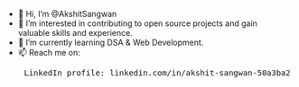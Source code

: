 - 👋 Hi, I’m @AkshitSangwan
- 👀 I’m interested in contributing to open source projects and gain valuable skills and experience.
- 🌱 I’m currently learning DSA & Web Development.
- 📫 Reach me on:<br>
<pre>    LinkedIn profile: linkedin.com/in/akshit-sangwan-50a3ba204</pre>
<!---
Akshit-Sangwan/Akshit-Sangwan is a ✨ special ✨ repository because its `README.md` (this file) appears on your GitHub profile.
You can click the Preview link to take a look at your changes.
--->
